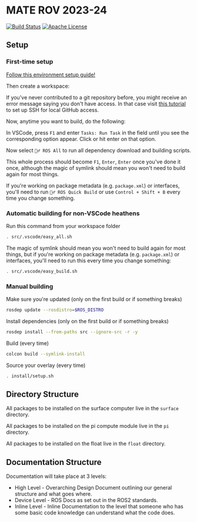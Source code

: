 # MATE ROV 2023-24

<a href="https://github.com/cwruRobotics/rov-24/actions"><img src="https://github.com/cwruRobotics/rov-24/workflows/Continuous Integration/badge.svg" alt="Build Status"></a>
<a href=" https://opensource.org/licenses/Apache-2.0"><img src="https://img.shields.io/badge/License-Apache%202.0-blue.svg" alt="Apache License"></a>

## Setup

### First-time setup

[Follow this environment setup guide!](https://github.com/cwruRobotics/rov-24/wiki/Environment-Setup)

Then create a workspace:
<!-- 
If you're using VSCode, access WSL by opening VSCode, pressing `ctrl`+`` ` `` (below the `esc` key), clicking the dropdown arrow on the right and selecting `Ubuntu (WSL)`. You can also view your WSL files by opening `File Explorer > Linux (bottom left) > Ubuntu > home > your Ubuntu username`. -->

If you've never contributed to a git repository before, you might receive an error message saying you don't have access. In that case visit [this tutorial](https://docs.github.com/en/authentication/connecting-to-github-with-ssh/about-ssh) to set up SSH for local GitHub access.

Now, anytime you want to build, do the following:

In VSCode, press `F1` and enter `Tasks: Run Task` in the field until you see the
corresponding option appear. Click or hit enter on that option.

Now select `🏃‍♂️ ROS All` to run all dependency download and building scripts.

This whole process should become `F1`, `Enter`, `Enter` once you've done it once,
although the magic of symlink should mean you won't need to build again for most things.

If you're working on package metadata (e.g. `package.xml`) or interfaces, you'll need to run `🏃‍♂️ ROS Quick Build` or use `Control + Shift + B` every time you change something.

### Automatic building for non-VSCode heathens

Run this command from your workspace folder

```bash
. src/.vscode/easy_all.sh
```

The magic of symlink should mean you won't need to build again for most
things, but if you're working on package metadata (e.g. `package.xml`) or
interfaces, you'll need to run this every time you change something:

```bash
. src/.vscode/easy_build.sh
```

### Manual building

Make sure you're updated (only on the first build or if something breaks)

```bash
rosdep update --rosdistro=$ROS_DISTRO
```

Install dependencies (only on the first build or if something breaks)

```bash
rosdep install --from-paths src --ignore-src -r -y
```

Build (every time)

```bash
colcon build --symlink-install
```

Source your overlay (every time)

```bash
. install/setup.sh
```

## Directory Structure

All packages to be installed on the surface computer live in the `surface` directory.

All packages to be installed on the pi compute module live in the `pi` directory.

All packages to be installed on the float live in the `float` directory.

## Documentation Structure

Documentation will take place at 3 levels:

- High Level - Overarching Design Document outlining our general structure and what goes where.
- Device Level - ROS Docs as set out in the ROS2 standards.
- Inline Level - Inline Documentation to the level that someone who has some basic code knowledge can understand what the code does.
